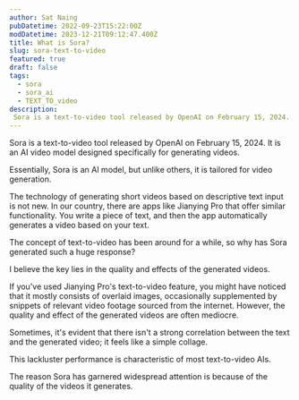 ```yaml
---
author: Sat Naing
pubDatetime: 2022-09-23T15:22:00Z
modDatetime: 2023-12-21T09:12:47.400Z
title: What is Sora?
slug: sora-text-to-video
featured: true
draft: false
tags:
  - sora
  - sora_ai    
  - TEXT_TO_video
description:
 Sora is a text-to-video tool released by OpenAI on February 15, 2024. It is an AI video model designed specifically for generating videos.
---
```

Sora is a text-to-video tool released by OpenAI on February 15, 2024. It is an AI video model designed specifically for generating videos.

Essentially, Sora is an AI model, but unlike others, it is tailored for video generation.

The technology of generating short videos based on descriptive text input is not new. In our country, there are apps like Jianying Pro that offer similar functionality. You write a piece of text, and then the app automatically generates a video based on your text.

The concept of text-to-video has been around for a while, so why has Sora generated such a huge response?

I believe the key lies in the quality and effects of the generated videos.

If you've used Jianying Pro's text-to-video feature, you might have noticed that it mostly consists of overlaid images, occasionally supplemented by snippets of relevant video footage sourced from the internet. However, the quality and effect of the generated videos are often mediocre.

Sometimes, it's evident that there isn't a strong correlation between the text and the generated video; it feels like a simple collage.

This lackluster performance is characteristic of most text-to-video AIs.

The reason Sora has garnered widespread attention is because of the quality of the videos it generates.





